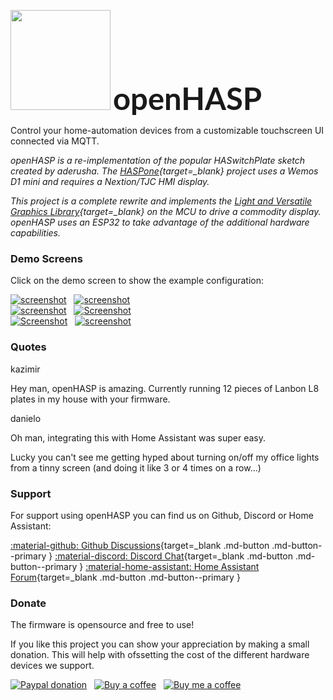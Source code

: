 <img src="assets/images/logo.png" style="width:10rem" class="float-left"></img>
<span style="font-family: 'Lato', 'Arial', helvetica;  font-size: 350%; font-weight: bold">openHASP<span>

<div class="clearfix">Control your home-automation devices from a customizable touchscreen UI connected via MQTT.</div>

*openHASP is a re-implementation of the popular HASwitchPlate sketch created by aderusha.
The [HASPone][1]{target=_blank} project uses a Wemos D1 mini and requires a Nextion/TJC HMI display.*

*This project is a complete rewrite and implements the [Light and Versatile Graphics Library][2]{target=_blank} on the MCU to drive a commodity display.
openHASP uses an ESP32 to take advantage of the additional hardware capabilities.*

### Demo Screens

Click on the demo screen to show the example configuration:

[![screenshot](assets/images/screenshots/demo_switches_covers.png)](integrations/home-assistant/sampl_conf/#some-basic-controls) &nbsp; 
[![screenshot](assets/images/screenshots/cc-sampl-weather-hours.png)](integrations/home-assistant/sampl_conf/#current-weather-and-forecasts) &nbsp;     
[![screenshot](assets/images/screenshots/demo_mediaplayer.png)](integrations/home-assistant/sampl_conf/#media-player) &nbsp; 
[![Screenshot](assets/images/screenshots/dashui-060.png)](integrations/examples/example-dashui.md) &nbsp;     
[![Screenshot](assets/images/screenshots/demo_jaffa1.png)](integrations/openhab/integration_openhab.md) &nbsp; 
[![screenshot](assets/images/screenshots/demo_climate.png)](integrations/home-assistant/sampl_conf/#generic-thermostatclimate) &nbsp;     

### Quotes

<div class="admonition quote1 col-sm-8">
    <p class="admonition-title">kazimir</p>
    <p>Hey man, openHASP is amazing. Currently running 12 pieces of Lanbon L8 plates in my house with your firmware.</p>
</div>
<div class="clearfix"></div>

<div class="admonition quote2 col-sm-9 float-right">
    <p class="admonition-title">danielo</p>
    <p>Oh man, integrating this with Home Assistant was super easy.</p>
    <p>Lucky you can't see me getting hyped about turning on/off my office lights from a tinny screen (and doing it like 3 or 4 times on a row...)</p>
</div>
<div class="clearfix"></div>

### Support

For support using openHASP you can find us on Github, Discord or Home Assistant:

[:material-github: Github Discussions][3]{target=_blank .md-button .md-button--primary }
[:material-discord: Discord Chat][5]{target=_blank .md-button .md-button--primary }
[:material-home-assistant: Home Assistant Forum][6]{target=_blank .md-button .md-button--primary }

### Donate

The firmware is opensource and free to use!

If you like this project you can show your appreciation by making a small donation.
This will help with ofssetting the cost of the different hardware devices we support.

[![Paypal donation](https://img.shields.io/badge/Paypal-donate-00457C?style=for-the-badge&logo=paypal)](https://www.paypal.com/donate/?business=E76SN28JLZCXU&currency_code=EUR) &nbsp; 
[![Buy a coffee](https://img.shields.io/badge/Kofi-donate-FF5E5B?style=for-the-badge&logo=kofi)](https://ko-fi.com/openhasp) &nbsp; 
[![Buy me a coffee](https://img.shields.io/badge/Buy_Me_a_Coffee-donate-FFDD00?style=for-the-badge&logo=buymeacoffee)](https://www.buymeacoffee.com/aktdCofU)



[1]: https://github.com/HASwitchPlate/HASPone
[2]: https://github.com/lvgl/lvgl
[3]: https://github.com/HASwitchPlate/openHASP/discussions
[4]: https://github.com/fvanroie/HMI-Font-Pack/releases
[5]: https://discord.gg/VCWyuhF
[6]: https://community.home-assistant.io/t/openhasp-an-mqtt-driven-touchscreen-scene-controller/300853
[7]: design/objects/#cheatsheet
[8]: design/objects/#image
